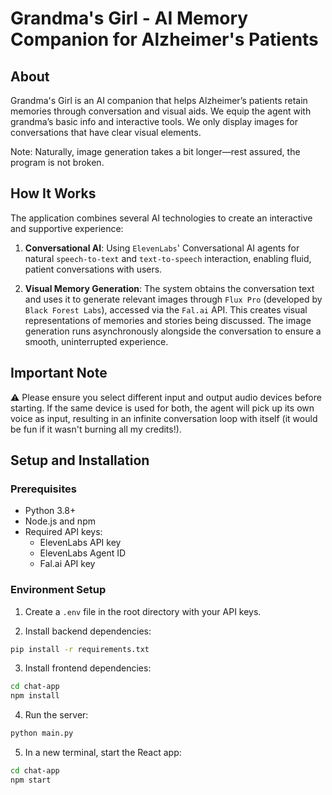 # Grandma's Girl - AI Memory Companion for Alzheimer's Patients

## About
Grandma's Girl is an AI companion that helps Alzheimer’s patients retain memories through conversation and visual aids. We equip the agent with grandma’s basic info and interactive tools. We only display images for conversations that have clear visual elements.

Note: Naturally, image generation takes a bit longer—rest assured, the program is not broken.

## How It Works
The application combines several AI technologies to create an interactive and supportive experience:

1. **Conversational AI**: Using `ElevenLabs`' Conversational AI agents for natural `speech-to-text` and `text-to-speech` interaction, enabling fluid, patient conversations with users.

2. **Visual Memory Generation**: The system obtains the conversation text and uses it to generate relevant images through `Flux Pro` (developed by `Black Forest Labs`), accessed via the `Fal.ai` API. This creates visual representations of memories and stories being discussed. The image generation runs asynchronously alongside the conversation to ensure a smooth, uninterrupted experience.

## Important Note
⚠️ Please ensure you select different input and output audio devices before starting. If the same device is used for both, the agent will pick up its own voice as input, resulting in an infinite conversation loop with itself (it would be fun if it wasn't burning all my credits!).

## Setup and Installation

### Prerequisites
- Python 3.8+
- Node.js and npm
- Required API keys:
  - ElevenLabs API key
  - ElevenLabs Agent ID
  - Fal.ai API key

### Environment Setup
1. Create a `.env` file in the root directory with your API keys.

2. Install backend dependencies:
```bash
pip install -r requirements.txt
```

3. Install frontend dependencies:
```bash
cd chat-app
npm install
```

4. Run the server:
```bash
python main.py
```

5. In a new terminal, start the React app:
```bash
cd chat-app
npm start
```
